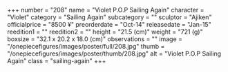 +++
number = "208"
name = "Violet P.O.P Sailing Again"
character = "Violet"
category = "Sailing Again"
subcategory = ""
sculptor = "Ajiken"
officialprice = "8500 ¥"
preorderdate = "Oct-14"
releasedate = "Jan-15"
reedition1 = ""
reedition2 = ""
height = "21.5 (cm)"
weight = "721 (g)"
boxsize = "32.1 x 20.2 x 18.0 (cm)"
observations = ""
image = "/onepiecefigures/images/poster/full/208.jpg"
thumb = "/onepiecefigures/images/poster/thumb/208.jpg"
alt = "Violet P.O.P Sailing Again"
class = "sailing-again"
+++
